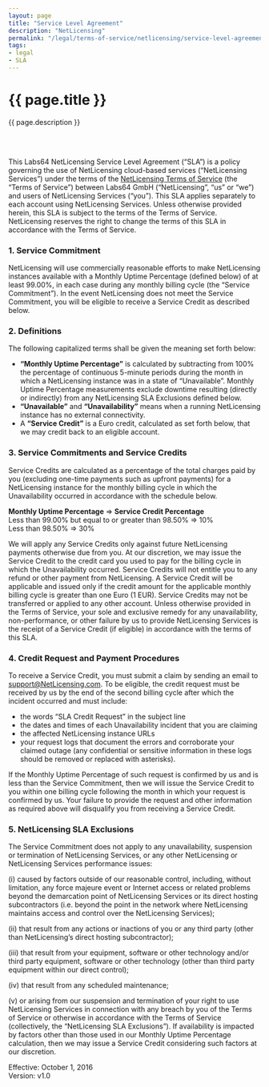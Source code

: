 ```yaml
---
layout: page
title: "Service Level Agreement"
description: "NetLicensing"
permalink: "/legal/terms-of-service/netlicensing/service-level-agreement-1-0/"
tags:
- legal
- SLA
---
```


<div class="row NL_banner">
    <div class="col-md-8 col-md-offset-2 NL_about">
        <h1>{{ page.title }}</h1>
        <span>{{ page.description }}</span>
    </div>
</div>

<br><br>

This Labs64 NetLicensing Service Level Agreement (“SLA”) is a policy governing the use of NetLicensing cloud-based services (“NetLicensing Services”) under the terms of the [NetLicensing Terms of Service](/legal/terms-of-service/netlicensing/) (the “Terms of Service”) between Labs64 GmbH (“NetLicensing”, “us” or “we”) and users of NetLicensing Services (“you”). This SLA applies separately to each account using NetLicensing Services. Unless otherwise provided herein, this SLA is subject to the terms of the Terms of Service. NetLicensing reserves the right to change the terms of this SLA in accordance with the Terms of Service.

### 1\. Service Commitment

NetLicensing will use commercially reasonable efforts to make NetLicensing instances available with a Monthly Uptime Percentage (defined below) of at least 99.00%, in each case during any monthly billing cycle (the “Service Commitment”). In the event NetLicensing does not meet the Service Commitment, you will be eligible to receive a Service Credit as described below.

### 2\. Definitions

The following capitalized terms shall be given the meaning set forth below:

*   **“Monthly Uptime Percentage”** is calculated by subtracting from 100% the percentage of continuous 5-minute periods during the month in which a NetLicensing instance was in a state of “Unavailable”. Monthly Uptime Percentage measurements exclude downtime resulting (directly or indirectly) from any NetLicensing SLA Exclusions defined below.
*   **“Unavailable”** and **“Unavailability”** means when a running NetLicensing instance has no external connectivity.
*   A **“Service Credit”** is a Euro credit, calculated as set forth below, that we may credit back to an eligible account.

### 3\. Service Commitments and Service Credits

Service Credits are calculated as a percentage of the total charges paid by you (excluding one-time payments such as upfront payments) for a NetLicensing instance for the monthly billing cycle in which the Unavailability occurred in accordance with the schedule below.

**Monthly Uptime Percentage**  => **Service Credit Percentage**  
Less than 99.00% but equal to or greater than 98.50%  => 10%  
Less than 98.50%  => 30%  

We will apply any Service Credits only against future NetLicensing payments otherwise due from you. At our discretion, we may issue the Service Credit to the credit card you used to pay for the billing cycle in which the Unavailability occurred. Service Credits will not entitle you to any refund or other payment from NetLicensing. A Service Credit will be applicable and issued only if the credit amount for the applicable monthly billing cycle is greater than one Euro (1 EUR). Service Credits may not be transferred or applied to any other account. Unless otherwise provided in the Terms of Service, your sole and exclusive remedy for any unavailability, non-performance, or other failure by us to provide NetLicensing Services is the receipt of a Service Credit (if eligible) in accordance with the terms of this SLA.

### 4\. Credit Request and Payment Procedures

To receive a Service Credit, you must submit a claim by sending an email to support@NetLicensing.com. To be eligible, the credit request must be received by us by the end of the second billing cycle after which the incident occurred and must include:

*   the words “SLA Credit Request” in the subject line
*   the dates and times of each Unavailability incident that you are claiming
*   the affected NetLicensing instance URLs
*   your request logs that document the errors and corroborate your claimed outage (any confidential or sensitive information in these logs should be removed or replaced with asterisks).

If the Monthly Uptime Percentage of such request is confirmed by us and is less than the Service Commitment, then we will issue the Service Credit to you within one billing cycle following the month in which your request is confirmed by us. Your failure to provide the request and other information as required above will disqualify you from receiving a Service Credit.

### 5\. NetLicensing SLA Exclusions

The Service Commitment does not apply to any unavailability, suspension or termination of NetLicensing Services, or any other NetLicensing or NetLicensing Services performance issues:

(i) caused by factors outside of our reasonable control, including, without limitation, any force majeure event or Internet access or related problems beyond the demarcation point of NetLicensing Services or its direct hosting subcontractors (i.e. beyond the point in the network where NetLicensing maintains access and control over the NetLicensing Services);

(ii) that result from any actions or inactions of you or any third party (other than NetLicensing’s direct hosting subcontractor);

(iii) that result from your equipment, software or other technology and/or third party equipment, software or other technology (other than third party equipment within our direct control);

(iv) that result from any scheduled maintenance;

(v) or arising from our suspension and termination of your right to use NetLicensing Services in connection with any breach by you of the Terms of Service or otherwise in accordance with the Terms of Service (collectively, the “NetLicensing SLA Exclusions”). If availability is impacted by factors other than those used in our Monthly Uptime Percentage calculation, then we may issue a Service Credit considering such factors at our discretion.

Effective: October 1, 2016  
Version: v1.0